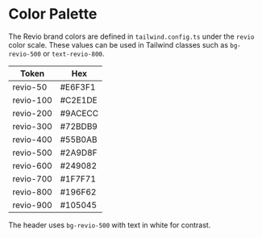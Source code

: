 # Color Palette

The Revio brand colors are defined in `tailwind.config.ts` under the `revio` color scale.
These values can be used in Tailwind classes such as `bg-revio-500` or `text-revio-800`.

| Token       | Hex       |
|-------------|-----------|
| revio-50    | #E6F3F1   |
| revio-100   | #C2E1DE   |
| revio-200   | #9ACECC   |
| revio-300   | #72BDB9   |
| revio-400   | #55B0AB   |
| revio-500   | #2A9D8F   |
| revio-600   | #249082   |
| revio-700   | #1F7F71   |
| revio-800   | #196F62   |
| revio-900   | #105045   |

The header uses `bg-revio-500` with text in white for contrast.
